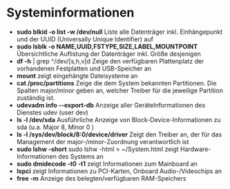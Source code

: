 # Systeminformationen

* **sudo blkid -o list -w /dev/null** Liste alle Datenträger inkl. Einhängepunkt und der UUID \(Universally Unique Identifier\) auf
* **sudo lsblk -o NAME,UUID,FSTYPE,SIZE,LABEL,MOUNTPOINT** Übersichtliche Auflistung der Datenträger inkl. Größe desjenigen
* **df -h** \| grep ^/dev/\[s,h,v\]d Zeige den verfügbaren Plattenplatz der vorhandenen Festplatten und USB-Speicher an
* **mount** zeigt eingehängte Dateisysteme an
* **cat /proc/partitions** Zeige die dem System bekannten Partitionen. Die Spalten major/minor geben an, welcher Treiber für die jeweilige Partition zuständig ist.
* **udevadm info --export-db** Anzeige aller GeräteInformationen des Dienstes udev \(user dev\)
* **ls -l /dev/sda** Ausführliche Anzeige von Block-Device-Informationen zu sda \(u.a. Major 8, Minor 0 \)
* **ls -l /sys/dev/block/8\:0/device/driver** Zeigt den Treiber an, der für das Management der major-/minor-Zuordnung verantwortlich ist
* **sudo lshw -short** sudo lshw -html &gt; ~/System.html zeigt Hardware-Informationen des Systems an
* **sudo dmidecode -t0 -t1** zeigt Informationen zum Mainboard an
* **lspci** zeigt Informationen zu PCI-Karten, Onboard Audio-/Videochips an
* **free -m** Anzeige des belegten/verfügbaren RAM-Speichers

